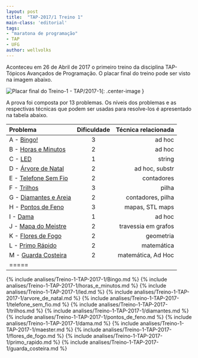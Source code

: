 ```yaml
---
layout: post
title:  "TAP-2017/1 Treino 1"
main-class: 'editorial'
tags:
- "maratona de programação"
- TAP
- UFG
author: wellvolks
---
```


Aconteceu em 26 de Abril de 2017 o primeiro treino da disciplina TAP-Tópicos Avançados de Programação. O placar final do treino pode ser visto na imagem abaixo.

![Placar final do Treino-1 - TAP/2017-1](/_assets/images/Placar-Treino-1-Tap2017-1.png){: .center-image }


A prova foi composta por 13 problemas. Os níveis dos problemas e as respectivas técnicas que podem ser usadas para resolve-los é apresentado na tabela abaixo.

| Problema				                | Dificuldade	| Técnica relacionada	                                |
|:--------------------------------------|:-------------:|------------------------------------------------------:|
|A - <a href="#bingo">Bingo!</a> 		            | 3   	| ad hoc		                                        |
|B - <a href="#horas">Horas e Minutos</a>	                    | 2	    | ad hoc |
|C - <a href="#led">LED</a>				            | 1		    | string		                                        |
|D - <a href="#arvore">Árvore de Natal</a>		                    | 2	        | ad hoc, substr                              |
|E - <a href="#telefone">Telefone Sem Fio</a>			        | 2 		| contadores                        |
|F - <a href="#trilhos">Trilhos</a>			        | 3   | pilha                                   |
|G - <a href="#diamantes">Diamantes e Areia</a>	                            | 2         | contadores, pilha       |
|H - <a href="#pontos">Pontos de Feno</a>	                    | 3		| mapas, STL maps				                    |
|I - <a href="#dama">Dama</a>			                | 1		    | ad hoc				                         |
|J - <a href="#mapa">Mapa do Meistre</a>			                | 2		    | travessia em grafos					                         |
|K - <a href="#flores">Flores de Fogo</a>			                | 2		    | geometria					                         |
|L - <a href="#primo">Primo Rápido</a>	                | 2 		| matemática                    |
|M - <a href="#guarda">Guarda Costeira</a>   | 2 	    | matemática, Ad Hoc	                    |
|=====

<p>

</p>


{% include analises/Treino-1-TAP-2017-1/Bingo.md %}
{% include analises/Treino-1-TAP-2017-1/horas_e_minutos.md %}
{% include analises/Treino-1-TAP-2017-1/led.md %}
{% include analises/Treino-1-TAP-2017-1/arvore_de_natal.md %}
{% include analises/Treino-1-TAP-2017-1/telefone_sem_fio.md %}
{% include analises/Treino-1-TAP-2017-1/trilhos.md %}
{% include analises/Treino-1-TAP-2017-1/diamantes.md %}
{% include analises/Treino-1-TAP-2017-1/pontos_de_feno.md %}
{% include analises/Treino-1-TAP-2017-1/dama.md %}
{% include analises/Treino-1-TAP-2017-1/maester.md %}
{% include analises/Treino-1-TAP-2017-1/flores_de_fogo.md %}
{% include analises/Treino-1-TAP-2017-1/primo_rapido.md %}
{% include analises/Treino-1-TAP-2017-1/guarda_costeira.md %}


